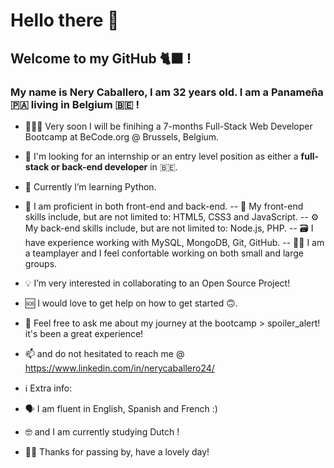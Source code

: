 # Hello there 👋

## Welcome to my GitHub 🐈‍⬛ !

### My name is Nery Caballero, I am 32 years old. I am a Panameña 🇵🇦 living in Belgium 🇧🇪  !

- 👩🏻‍🏫 Very soon I will be finihing a 7-months Full-Stack Web Developer Bootcamp at BeCode.org @ Brussels, Belgium.
- 🔭 I'm looking for an internship or an entry level position as either a **full-stack or back-end developer** in 🇧🇪.

- 🐍 Currently I’m learning Python.

- 👾 I am proficient in both front-end and back-end. 
-- 🎨 My front-end skills include, but are not limited to: HTML5, CSS3 and JavaScript.
-- ⚙️ My back-end skills include, but are not limited to: Node.js, PHP.
-- 🗃 I have experience working with MySQL, MongoDB, Git, GitHub.
-- 👯‍♀️ I am a teamplayer and I feel confortable working on both small and large groups.

- 💡 I’m very interested in collaborating to an Open Source Project!
- 🆘 I would love to get help on how to get started 🙃.

- 💬 Feel free to ask me about my journey at the bootcamp > spoiler_alert! it's been a great experience!
- 📫 and do not hesitated to reach me @ https://www.linkedin.com/in/nerycaballero24/

- ℹ️ Extra info:
- 🗣 I am fluent in English, Spanish and French :)
- 🤓 and I am currently studying Dutch !

- 🙏🏼 Thanks for passing by, have a lovely day!
